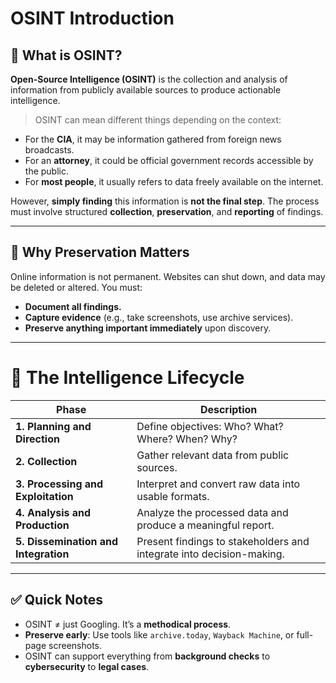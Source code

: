 # OSINT Introduction
## 🧠 What is OSINT?

**Open-Source Intelligence (OSINT)** is the collection and analysis of information from publicly available sources to produce actionable intelligence.

> OSINT can mean different things depending on the context:
- For the **CIA**, it may be information gathered from foreign news broadcasts.
- For an **attorney**, it could be official government records accessible by the public.
- For **most people**, it usually refers to data freely available on the internet.

However, **simply finding** this information is **not the final step**. The process must involve structured **collection**, **preservation**, and **reporting** of findings.

---

## 📝 Why Preservation Matters

Online information is not permanent. Websites can shut down, and data may be deleted or altered. You must:
- **Document all findings.**
- **Capture evidence** (e.g., take screenshots, use archive services).
- **Preserve anything important immediately** upon discovery.

---

# 🔁 The Intelligence Lifecycle

| Phase | Description |
|-------|-------------|
| **1. Planning and Direction** | Define objectives: Who? What? Where? When? Why? |
| **2. Collection** | Gather relevant data from public sources. |
| **3. Processing and Exploitation** | Interpret and convert raw data into usable formats. |
| **4. Analysis and Production** | Analyze the processed data and produce a meaningful report. |
| **5. Dissemination and Integration** | Present findings to stakeholders and integrate into decision-making. |

---

## ✅ Quick Notes
- OSINT ≠ just Googling. It’s a **methodical process**.
- **Preserve early**: Use tools like `archive.today`, `Wayback Machine`, or full-page screenshots.
- OSINT can support everything from **background checks** to **cybersecurity** to **legal cases**.
